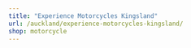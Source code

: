 ```yaml
---
title: "Experience Motorcycles Kingsland"
url: /auckland/experience-motorcycles-kingsland/
shop: motorcycle
---
```

